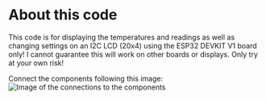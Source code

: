 # About this code
This code is for displaying the temperatures and readings as well as changing settings on an I2C LCD (20x4) using the ESP32 DEVKIT V1 board only!
I cannot guarantee this will work on other boards or displays. Only try at your own risk!

Connect the components following this image:
![Image of the connections to the components](https://github.com/SubzeV/Monitor-Temps-And-More/blob/b36a99efc4b40a079a49257ebfb8467497ac9db9/ESP32/DOIT%20ESP32%20DEVKIT%20V1/Settings%20and%20Monitor%20Module/ESPConnectionGuide.png)
